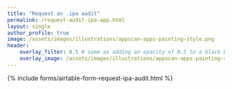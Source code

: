 ```yaml
---
title: "Request an .ipa audit"
permalink: /request-audit-ipa-app.html
layout: single
author_profile: true
image: /assets/images/illustrations/appscan-apps-painting-style.png
header:
    overlay_filter: 0.5 # same as adding an opacity of 0.5 to a black background
    overlay_image: /assets/images/illustrations/appscan-apps-painting-style.png
---
```


{% include forms/airtable-form-request-ipa-audit.html %}
